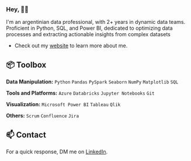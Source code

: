 ### Hey, 👋🏽  

I'm an argentinian data professional, with 2+ years in dynamic data teams. Proficient in Python, SQL, and Power BI, dedicated to
 optimizing data processes and extracting actionable insights from complex datasets

- Check out my [website](https://www.thiagosequeira.vercel.app/) to learn more about me.
 
## 📦 Toolbox

**Data Manipulation:** `Python` `Pandas` `PySpark` `Seaborn` `NumPy` `Matplotlib` `SQL`
 
**Tools and Platforms:** `Azure` `Databricks` `Jupyter Notebooks` `Git`

**Visualization:** `Microsoft Power BI`  `Tableau` `Qlik`

**Others:** `Scrum` `Confluence` `Jira`

## 📫 Contact

 For a quick response, DM me on [LinkedIn](https://www.linkedin.com/in/thiagosequeira/). 
